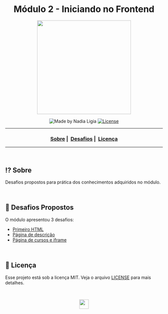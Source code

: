 <h1 align="center">Módulo 2 - Iniciando no Frontend</h1>

<p align="center">
    <img src="https://ik.imagekit.io/l7cwocexhc/LaunchBase_kzLdte5vZ.png" width=300>
</p>

<p align="center">
  <img alt="Made by Nadia Ligia" src="https://img.shields.io/badge/made%20by-Nadia%20Ligia-informational">
  
  <a href="license.md">
  <img alt="License" src="https://img.shields.io/badge/License-MIT-informational">
  </a>
</p>

___

<h3 align="center">
  <a href="#interrobang-sobre">Sobre</a>&nbsp;|&nbsp;
  <a href="#rocket-desafios-propostos">Desafios</a>&nbsp;|&nbsp;
  <a href="#memo-licença">Licença</a>
</h3>

___

<br>

## :interrobang: Sobre

Desafios propostos para prática dos conhecimentos adquiridos no módulo.

<br>

##  :rocket: Desafios Propostos

O módulo apresentou 3 desafios:

- [Primeiro HTML](./desafio2-1)
- [Página de descrição](./desafio2-2)
- [Página de cursos e iframe](./desafio2-3)

<br>

##  :memo: Licença 

Esse projeto está sob a licença MIT. Veja o arquivo [LICENSE](LICENSE) para mais detalhes.

<br>

<p align="center">
    <a href="https://github.com/nlnadialigia/LaunchBase-Fase-02.git" >
        <img src="https://ik.imagekit.io/l7cwocexhc/iconfinder_agt_home_17821_M8bhUSrzv.ico" width="30">
    </a>
</p>



